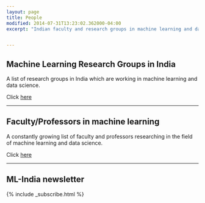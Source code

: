 ```yaml
---
layout: page
title: People
modified: 2014-07-31T13:23:02.362000-04:00
excerpt: "Indian faculty and research groups in machine learning and data science"


---
```



## Machine Learning Research Groups in India

A list of research groups in India which are working in machine learning and data science.

Click <a href="{{ site.url }}/people/research-groups"> here</a>

---

## Faculty/Professors in machine learning

A constantly growing list of faculty and professors researching in the field of machine learning and data science.

Click <a href="{{ site.url }}/people/machine-learning-faculty-india"> here</a>

---

## ML-India newsletter

{% include _subscribe.html %}